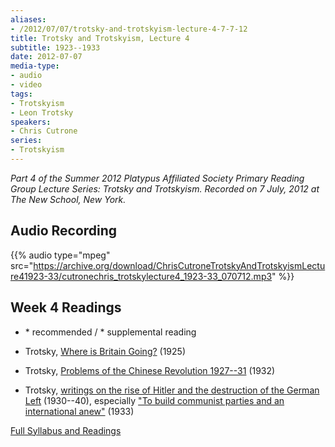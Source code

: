```yaml
---
aliases:
- /2012/07/07/trotsky-and-trotskyism-lecture-4-7-7-12
title: Trotsky and Trotskyism, Lecture 4
subtitle: 1923--1933
date: 2012-07-07
media-type:
- audio
- video
tags:
- Trotskyism
- Leon Trotsky
speakers:
- Chris Cutrone
series:
- Trotskyism
---
```


_Part 4 of the Summer 2012 Platypus Affiliated Society Primary Reading Group Lecture Series: Trotsky and Trotskyism. Recorded on 7 July, 2012 at The New School, New York._

## Audio Recording

{{% audio type="mpeg" src="https://archive.org/download/ChrisCutroneTrotskyAndTrotskyismLecture41923-33/cutronechris_trotskylecture4_1923-33_070712.mp3" %}}

## Week 4 Readings

* \* recommended / * supplemental reading

* Trotsky, [Where is Britain Going?](http://www.marxists.org/archive/trotsky/britain/wibg/index.htm) (1925)

* Trotsky, [Problems of the Chinese Revolution 1927--31](http://www.marxists.org/archive/trotsky/1932/pcr/index.htm) (1932)

* Trotsky, [writings on the rise of Hitler and the destruction of the German Left](http://www.marxists.org/archive/trotsky/germany/index.htm) (1930--40), especially ["To build communist parties and an international anew"](http://www.marxists.org/archive/trotsky/germany/1933/330715.htm) (1933)

[Full Syllabus and Readings](/2012/05/08/platypus-summer-2012-trotsky-and-trotskyism/)
